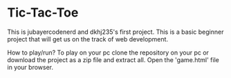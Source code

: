 # Tic-Tac-Toe
This is jubayercodenerd and dkhj235's first project. This is a basic beginner project that will get us on the track of web development.

How to play/run?
To play on your pc clone the repository on your pc or download the project as a zip file and extract all. Open the 'game.html' file in your browser.
